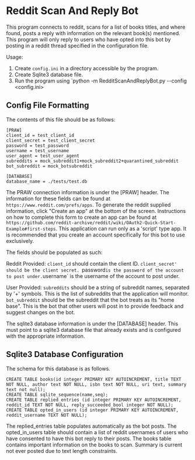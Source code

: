 # Reddit Scan And Reply Bot

This program connects to reddit, scans for a list of books titles, and where found, posts a reply with information on the relevant book(s) mentioned.
This program will only reply to users who have opted into this bot by posting in a reddit thread specified in the configuration file.

Usage:

1. Create `config.ini` in a directory accessible by the program.
2. Create Sqlite3 database file.
3. Run the program using `python -m RedditScanAndReplyBot.py --config <config.ini>

## Config File Formatting

The contents of this file should be as follows:

```
[PRAW]
client_id = test_client_id
client_secret = test_client_secret
password = test_password
username = test_username
user_agent = test_user_agent
subreddits = mock_subreddit1+mock_subreddit2+quarantined_subreddit
bot_subreddit = mock_botsubreddit

[DATABASE]
database_name = ./tests/test.db
```

The PRAW connection information is under the [PRAW] header. The information for these fields can be found at `https://www.reddit.com/prefs/apps`. To generate the reddit supplied information, click "Create an app" at the bottom of the screen. Instructions on how to complete this form to create an app can be found at `https://github.com/reddit-archive/reddit/wiki/OAuth2-Quick-Start-Example#first-steps`. This application can run only as a 'script' type app. It is recommended that you create an account specifically for this bot to use exclusively.

The fields should be populated as such:

Reddit Provided:
`client_id` should contain the client ID.
`client_secret' should be the client secret.
`password` is the password of the account to post under.
`username` is the username of the account to post under.

User Provided:
`subreddits` should be a string of subreddit names, separated by '+' symbols. This is the list of subreddits that the application will monitor.
`bot_subreddit` should be the subreddit that the bot treats as its "home base". This is the bot that other users will post in to provide feedback and suggest changes on the bot.

The sqlite3 database information is under the [DATABASE] header. This must point to a sqlite3 database file that already exists and is configured with the appropriate information.

## Sqlite3 Database Configuration

The schema for this database is as follows.

```
CREATE TABLE books(id integer PRIMARY KEY AUTOINCREMENT, title TEXT NOT NULL, author text NOT NULL, isbn text NOT NULL, uri text, summary text not null);
CREATE TABLE sqlite_sequence(name,seq);
CREATE TABLE replied_entries (id integer PRIMARY KEY AUTOINCREMENT, reddit_id TEXT NOT NULL, reply_succeeded_bool integer NOT NULL);
CREATE TABLE opted_in_users (id integer PRIMARY KEY AUTOINCREMENT, reddit_username TEXT NOT NULL);
```

The replied_entries table populates automatically as the bot posts.
The opted_in_users table should contain a list of reddit usernames of users who have consented to have this bot reply to their posts.
The books table contains important information on the books to scan. Summary is current not ever posted due to text length constraints.